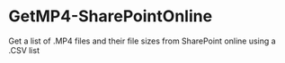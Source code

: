# GetMP4-SharePointOnline
Get a list of .MP4 files and their file sizes from SharePoint online using a .CSV list
